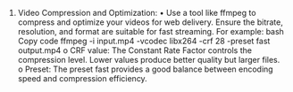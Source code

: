 1. Video Compression and Optimization:
•	Use a tool like ffmpeg to compress and optimize your videos for web delivery. Ensure the bitrate, resolution, and format are suitable for fast streaming. For example:
bash
Copy code
ffmpeg -i input.mp4 -vcodec libx264 -crf 28 -preset fast output.mp4
o	CRF value: The Constant Rate Factor controls the compression level. Lower values produce better quality but larger files.
o	Preset: The preset fast provides a good balance between encoding speed and compression efficiency.

